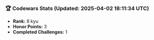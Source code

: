 ### 🏆 Codewars Stats (Updated: 2025-04-02 18:11:34 UTC)

- **Rank:** 8 kyu
- **Honor Points:** 3
- **Completed Challenges:** 1
